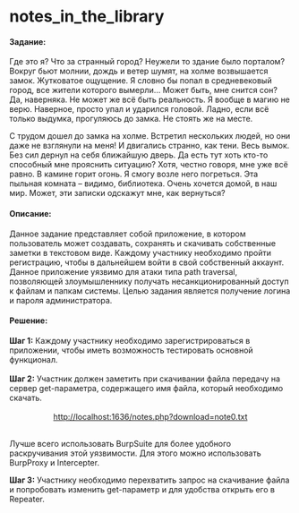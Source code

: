 <h1>notes_in_the_library</h1>
<h4>Задание:</h4>
<p>Где это я? Что за странный город? Неужели то здание было порталом? Вокруг бьют молнии, дождь и ветер шумят, на холме возвышается замок. Жутковатое ощущение. Я словно бы попал в средневековый город, все жители которого вымерли… Может быть, мне снится сон? Да, наверняка. Не может же всё быть реальность. Я вообще в магию не верю. Наверное, просто упал и ударился головой. Ладно, если всё только выдумка, прогуляюсь до замка. Не стоять же на месте.</p>
<p>С трудом дошел до замка на холме. Встретил нескольких людей, но они даже не взглянули на меня! И двигались странно, как тени. Весь вымок. Без сил дернул на себя ближайшую дверь. Да есть тут хоть кто-то способный мне прояснить ситуацию? Хотя, честно говоря, мне уже всё равно. В камине горит огонь. Я смогу возле него погреться. Эта пыльная комната – видимо, библиотека. Очень хочется домой, в наш мир. Может, эти записки одскажут мне, как вернуться?</p>
<h4>Описание:</h4>
<p>Данное задание представляет собой приложение, в котором пользователь может создавать, сохранять и скачивать собственные заметки в текстовом виде. Каждому участнику необходимо пройти регистрацию, чтобы в дальнейшем войти в свой собственный аккаунт. Данное приложение уязвимо для атаки типа path traversal, позволяющей злоумышленнику получать несанкционированный доступ к файлам и папкам системы. Целью задания является получение логина и пароля администратора.</p>
<h4>Решение:</h4>
<b>Шаг 1:</b> <span>Каждому участнику необходимо зарегистрироваться в приложении, чтобы иметь возможность тестировать основной функционал.</span><br><br>
<b>Шаг 2:</b> <span> Участник должен заметить при скачивании файла передачу на сервер get-параметра, содержащего имя файла, который необходимо скачать.</span><br><br>

<div align="center"><a href="#">http://localhost:1636/notes.php?download=note0.txt</a></div><br>

<p>Лучше всего использовать BurpSuite для более удобного раскручивания этой уязвимости. Для этого можно использовать BurpProxy и Intercepter.</p>

<b>Шаг 3:</b> <span>Участнику необходимо перехватить запрос на скачивание файла и попробовать изменить get-параметр и для удобства открыть его в Repeater.</span>


